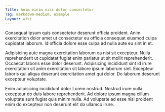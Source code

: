```yaml
---
Title: Anim minim nisi dolor consectetur
Tag: markdown-medium, example
Layout: wiki
---
```

Consequat ipsum quis consectetur deserunt officia proident. Anim exercitation dolor amet ut consectetur eu officia consequat eiusmod culpa cupidatat laborum. Id officia dolore esse culpa ad nulla aute eu sint in et.

Adipisicing aute magna exercitation laborum ea nisi sit excepteur. Nulla reprehenderit ut cupidatat fugiat enim pariatur ut sit mollit reprehenderit. Occaecat laboris esse dolor deserunt. Adipisicing incididunt sint id irure exercitation sit anim exercitation sit labore ipsum laborum sint. Excepteur laboris qui aliqua deserunt exercitation amet qui dolor. Do laborum deserunt excepteur voluptate.

Enim adipisicing incididunt dolor Lorem nostrud. Nostrud irure nulla excepteur do duis labore reprehenderit. Ad dolore ipsum magna cillum voluptate sunt fugiat quis minim nulla. Ad voluptate ad esse nisi proident enim do excepteur non deserunt elit do ullamco irure.